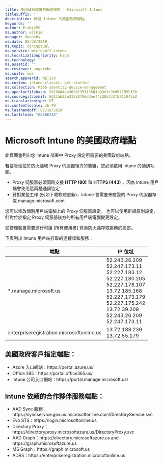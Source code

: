```yaml
---
title: 美國政府部署的網路端點 - Microsoft Intune
titleSuffix: ''
description: 檢閱 Intune 的美國政府端點。
keywords: ''
author: ErikjeMS
ms.author: erikje
manager: dougeby
ms.date: 05/30/2019
ms.topic: conceptual
ms.service: microsoft-intune
ms.localizationpriority: high
ms.technology: ''
ms.assetid: ''
ms.reviewer: angerobe
ms.suite: ems
search.appverid: MET150
ms.custom: intune-classic; get-started
ms.collection: M365-identity-device-management
ms.openlocfilehash: 9828b04ae30d8f35313564b93dfc9b997795bf76
ms.sourcegitcommit: 8d12ab22e23552f9addaef4c28b732fb211945a2
ms.translationtype: HT
ms.contentlocale: zh-TW
ms.lasthandoff: 07/18/2019
ms.locfileid: "68306728"
---
```

# <a name="us-government-endpoints-for-microsoft-intune"></a>Microsoft Intune 的美國政府端點

此頁面會列出您 Intune 部署中 Proxy 設定所需要的美國政府端點。

若要管理位於防火牆和 Proxy 伺服器後方的裝置，您必須啟用 Intune 的通訊功能。

- Proxy 伺服器必須同時支援 **HTTP (80)** 和 **HTTPS (443)** ，因為 Intune 用戶端會使用這兩種通訊協定
- 針對某些工作 (例如下載軟體更新)，Intune 會需要未驗證的 Proxy 伺服器存取 manage.microsoft.com

您可以修改個別用戶端電腦上的 Proxy 伺服器設定。 也可以使用群組原則設定，針對位於指定 Proxy 伺服器後方的所有用戶端電腦變更設定。

受管理裝置需要進行可讓 [所有使用者]  穿過防火牆存取服務的設定。

下表列出 Intune 用戶端存取的連接埠和服務：

|**端點**|**IP 位址**|
|---------------------|-----------|
|*.manage.microsoft.us | 52.243.26.209 <br> 52.247.173.11 <br> 52.227.183.12 <br>52.227.180.205 <br> 52.227.178.107 <br> 13.72.185.168 <br> 52.227.173.179 <br> 52.227.175.242 <br> 13.72.39.209 <br> 52.243.26.209 <br> 52.247.173.11 |
| enterpriseregistration.microsoftonline.us | 13.72.188.239 <br> 13.72.55.179 |

## <a name="us-government-customer-designated-endpoints"></a>美國政府客戶指定端點：
- Azure 入口網站：https:\//portal.azure.us/ 
- Office 365：https:\//portal.office365.us/ 
- Intune 公司入口網站：https:\//portal.manage.microsoft.us/ 

## <a name="partner-service-endpoints-that-intune-depends-on"></a>Intune 依賴的合作夥伴服務端點：
- AAD Sync 服務：https:\//syncservice.gov.us.microsoftonline.com/DirectoryService.svc
- Evo STS：https:\//login.microsoftonline.us
- Directory Proxy：https:\//directoryproxy.microsoftazure.us/DirectoryProxy.svc
- AAD Graph：https:\//directory.microsoftazure.us and https:\//graph.microsoftazure.us
- MS Graph：https:\//graph.microsoft.us
- ADRS：https:\//enterpriseregistration.microsoftonline.us
